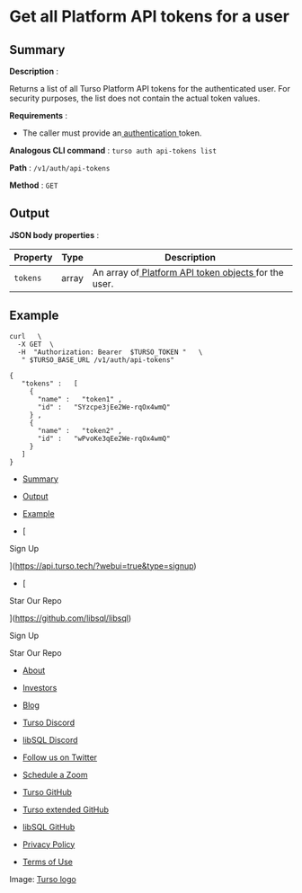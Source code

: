 # Get all Platform API tokens for a user

## Summary​

 **Description** :

Returns a list of all Turso Platform API tokens for the authenticated user. For
security purposes, the list does not contain the actual token values.

 **Requirements** :

- The caller must provide an[ authentication ](https://docs.turso.tech/reference/platform-rest-api/#authentication)token.


 **Analogous CLI command** : `turso auth api-tokens list` 

 **Path** : `/v1/auth/api-tokens` 

 **Method** : `GET` 

## Output​

 **JSON body properties** :

| Property | Type | Description |
|---|---|---|
|  `tokens`  | array | An array of[ Platform API token objects ](https://docs.turso.tech/reference/platform-rest-api/auth#api-token-object)for the user. |


## Example​

```
curl   \
  -X GET  \
  -H  "Authorization: Bearer  $TURSO_TOKEN "   \
   " $TURSO_BASE_URL /v1/auth/api-tokens"
```

```
{
   "tokens" :   [
     {
       "name" :   "token1" ,
       "id" :   "SYzcpe3jEe2We-rqOx4wmQ"
     } ,
     {
       "name" :   "token2" ,
       "id" :   "wPvoKe3qEe2We-rqOx4wmQ"
     }
   ]
}
```

- [ Summary ](https://docs.turso.tech//reference/platform-rest-api/auth/get-tokens-for-user/#summary)
- [ Output ](https://docs.turso.tech//reference/platform-rest-api/auth/get-tokens-for-user/#output)
- [ Example ](https://docs.turso.tech//reference/platform-rest-api/auth/get-tokens-for-user/#example)


- [ 

Sign Up




 ](https://api.turso.tech/?webui=true&type=signup)
- [ 

Star Our Repo






 ](https://github.com/libsql/libsql)


Sign Up

Star Our Repo

- [ About ](https://turso.tech/about-us)
- [ Investors ](https://turso.tech/investors)
- [ Blog ](https://blog.turso.tech)


- [ Turso Discord ](https://discord.com/invite/4B5D7hYwub)
- [ libSQL Discord ](https://discord.gg/VzbXemj6Rg)
- [ Follow us on Twitter ](https://twitter.com/tursodatabase)
- [ Schedule a Zoom ](https://calendly.com/d/gt7-bfd-83n/meet-with-chiselstrike)


- [ Turso GitHub ](https://github.com/tursodatabase/)
- [ Turso extended GitHub ](https://github.com/turso-extended/)
- [ libSQL GitHub ](http://github.com/tursodatabase/libsql)


- [ Privacy Policy ](https://turso.tech/privacy-policy)
- [ Terms of Use ](https://turso.tech/terms-of-use)


Image: [ Turso logo ](https://docs.turso.tech/img/turso.svg)